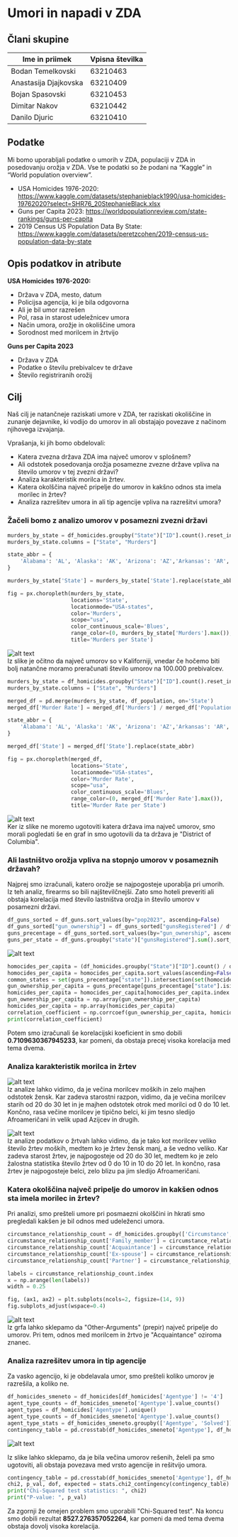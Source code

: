 # Umori in napadi v ZDA
## Člani skupine

| Ime in priimek | Vpisna številka |
| -------------- | --------------- |
| Bodan Temelkovski | 63210463 |
| Anastasija Djajkovska | 63210409 |
| Bojan Spasovski | 63210453 |
| Dimitar Nakov  | 63210442 |
| Danilo Djuric | 63210410 |

## Podatke
Mi bomo uporabljali podatke o umorih v ZDA, populaciji v ZDA in posedovanju orožja v ZDA. Vse te podatki so že podani na “Kaggle” in “World population overview”.
- USA Homicides 1976-2020: https://www.kaggle.com/datasets/stephanieblack1990/usa-homicides-19762020?select=SHR76_20StephanieBlack.xlsx
- Guns per Capita 2023: https://worldpopulationreview.com/state-rankings/guns-per-capita
- 2019 Census US Population Data By State: https://www.kaggle.com/datasets/peretzcohen/2019-census-us-population-data-by-state

## Opis podatkov in atribute

**USA Homicides 1976-2020:**
- Država v ZDA, mesto, datum
- Policijsa agencija, ki je bila odgovorna
- Ali je bil umor razrešen
- Pol, rasa in starost udeležnicev umora
- Način umora, orožje in okoliščine umora
- Sorodnost med morilcem in žrtvijo

**Guns per Capita 2023**
- Država v ZDA
- Podatke o številu prebivalcev te države
- Število registriranih orožij

## Cilj
Naš cilj je natančneje raziskati umore v ZDA, ter raziskati okoliščine in zunanje dejavnike, ki vodijo do umorov in ali obstajajo povezave z načinom njihovega izvajanja.

Vprašanja, ki jih bomo obdelovali:
- Katera zvezna država ZDA ima največ umorov v splošnem?
- Ali odstotek posedovanja orožja posamezne zvezne države vpliva na število umorov v tej zvezni državi?
- Analiza karakteristik morilca in žrtev.
- Katera okolščina največ pripelje do umorov in kakšno odnos sta imela morilec in žrtev?
- Analiza razrešitev umora in ali tip agencije vpliva na razrešitvi umora?

### Žačeli bomo z analizo umorov v posamezni zvezni državi
```python
murders_by_state = df_homicides.groupby("State")["ID"].count().reset_index()
murders_by_state.columns = ["State", "Murders"]

state_abbr = {
    'Alabama': 'AL', 'Alaska': 'AK', 'Arizona': 'AZ','Arkansas': 'AR','California': 'CA','Colorado': 'CO','Connecticut': 'CT','Delaware': 'DE','Florida': 'FL','Georgia': 'GA','Hawaii': 'HI','Idaho': 'ID', 'Illinois': 'IL','Indiana': 'IN','Iowa': 'IA','Kansas': 'KS','Kentucky': 'KY','Louisiana': 'LA','Maine': 'ME','Maryland': 'MD','Massachusetts': 'MA','Michigan': 'MI','Minnesota': 'MN','Mississippi': 'MS','Missouri': 'MO','Montana': 'MT','Nebraska': 'NE','Nevada': 'NV','New Hampshire': 'NH','New Jersey': 'NJ','New Mexico': 'NM','New York': 'NY','North Carolina': 'NC','North Dakota': 'ND','Ohio': 'OH','Oklahoma': 'OK','Oregon': 'OR','Pennsylvania': 'PA','Rhodes Island': 'RI','South Carolina': 'SC','South Dakota': 'SD','Tennessee': 'TN','Texas': 'TX','Utah': 'UT','Vermont': 'VT','Virginia': 'VA','Washington': 'WA','West Virginia': 'WV','Wisconsin': 'WI', 'Wyoming': 'WY', 'District of Columbia': 'DC'
}

murders_by_state['State'] = murders_by_state['State'].replace(state_abbr)

fig = px.choropleth(murders_by_state, 
                    locations='State', 
                    locationmode="USA-states", 
                    color='Murders',
                    scope="usa",
                    color_continuous_scale='Blues',
                    range_color=(0, murders_by_state['Murders'].max()),
                    title='Murders per State')
```
![alt text](./map_bez_na_glava_zitel.png)
<br />
Iz slike je očitno da največ umorov so v Kaliforniji, vnedar če hočemo biti bolj natančne moramo preračunati število umorov na 100.000 prebivalcev.
```python
murders_by_state = df_homicides.groupby("State")["ID"].count().reset_index()
murders_by_state.columns = ["State", "Murders"]

merged_df = pd.merge(murders_by_state, df_population, on='State')
merged_df['Murder Rate'] = merged_df['Murders'] / merged_df['Population'] * 100000

state_abbr = {
    'Alabama': 'AL', 'Alaska': 'AK', 'Arizona': 'AZ','Arkansas': 'AR','California': 'CA','Colorado': 'CO','Connecticut': 'CT','Delaware': 'DE','Florida': 'FL','Georgia': 'GA','Hawaii': 'HI','Idaho': 'ID', 'Illinois': 'IL','Indiana': 'IN','Iowa': 'IA','Kansas': 'KS','Kentucky': 'KY','Louisiana': 'LA','Maine': 'ME','Maryland': 'MD','Massachusetts': 'MA','Michigan': 'MI','Minnesota': 'MN','Mississippi': 'MS','Missouri': 'MO','Montana': 'MT','Nebraska': 'NE','Nevada': 'NV','New Hampshire': 'NH','New Jersey': 'NJ','New Mexico': 'NM','New York': 'NY','North Carolina': 'NC','North Dakota': 'ND','Ohio': 'OH','Oklahoma': 'OK','Oregon': 'OR','Pennsylvania': 'PA','Rhodes Island': 'RI','South Carolina': 'SC','South Dakota': 'SD','Tennessee': 'TN','Texas': 'TX','Utah': 'UT','Vermont': 'VT','Virginia': 'VA','Washington': 'WA','West Virginia': 'WV','Wisconsin': 'WI', 'Wyoming': 'WY', 'District of Columbia': 'DC'
}

merged_df['State'] = merged_df['State'].replace(state_abbr)

fig = px.choropleth(merged_df, 
                    locations='State', 
                    locationmode="USA-states", 
                    color='Murder Rate',
                    scope="usa",
                    color_continuous_scale='Blues',
                    range_color=(0, merged_df['Murder Rate'].max()),
                    title='Murder Rate per State')
```
![alt text](./map_na_glava_zitel.png)
<br />
Ker iz slike ne moremo ugotoviti katera država ima največ umorov, smo morali pogledati še en graf in smo ugotovili da ta država je "District of Columbia".

### Ali lastništvo orožja vpliva na stopnjo umorov v posameznih državah?
Najprej smo izračunali, katero orožje se najpogosteje uporablja pri umorih. Iz teh analiz, firearms so bili najštevilčnejši. Zato smo hoteli preveriti ali obstaja korelacija med število lastništva orožja in število umorov v posamezni državi. 
```python
df_guns_sorted = df_guns.sort_values(by="pop2023", ascending=False)
df_guns_sorted["gun_ownership"] = df_guns_sorted["gunsRegistered"] / df_guns_sorted["pop2023"] * 100
guns_precentage = df_guns_sorted.sort_values(by="gun_ownership", ascending=False).head(50)
guns_per_state = df_guns.groupby("state")["gunsRegistered"].sum().sort_values(ascending=False)
```
![alt text](./stevilo_posedovanosti.png)
<br />
```python
homocides_per_capita = (df_homicides.groupby("State")["ID"].count() / df_guns.set_index("state")["pop2023"]) * 100000
homocides_per_capita = homocides_per_capita.sort_values(ascending=False).head(50)
common_states = set(guns_precentage["state"]).intersection(set(homocides_per_capita.index))
gun_ownership_per_capita = guns_precentage[guns_precentage["state"].isin(common_states)]['gun_ownership']
homicides_per_capita = homocides_per_capita[homocides_per_capita.index.isin(common_states)]
gun_ownership_per_capita = np.array(gun_ownership_per_capita)
homicides_per_capita = np.array(homicides_per_capita)
correlation_coefficient = np.corrcoef(gun_ownership_per_capita, homicides_per_capita)[0, 1]
print(correlation_coefficient)
``` 
Potem smo izračunali še korelacijski koeficient in smo dobili **0.7109630367945233**, kar pomeni, da obstaja precej visoka korelacija med tema dvema.

### Analiza karakteristik morilca in žrtev
![alt text](./karakteristike_morilca.png)
<br />
Iz analize lahko vidimo, da je večina morilcev moških in zelo majhen odstotek žensk. Kar zadeva starostni razpon, vidimo, da je večina morilcev starih od 20 do 30 let in je majhen odstotek otrok med morilci od 0 do 10 let. Končno, rasa večine morilcev je tipično belci, ki jim tesno sledijo Afroameričani in velik upad Azijcev in drugih.

![alt text](./karakteristike_zrtev.png)
<br />
Iz analize podatkov o žrtvah lahko vidimo, da je tako kot morilcev veliko število žrtev moških, medtem ko je žrtev žensk manj, a še vedno veliko. Kar zadeva starost žrtev, je najpogosteje od 20 do 30 let, medtem ko je zelo žalostna statistika število žrtev od 0 do 10 in 10 do 20 let. In končno, rasa žrtev je najpogosteje belci, zelo blizu pa jim sledijo Afroameričani.

### Katera okolščina največ pripelje do umorov in kakšen odnos sta imela morilec in žrtev?

Pri analizi, smo prešteli umore pri posmaezni okolščini in hkrati smo pregledali kakšen je bil odnos med 
udeleženci umora.
```python
circumstance_relationship_count = df_homicides.groupby(['Circumstance', 'Relationship'])['Relationship'].count().unstack()
circumstance_relationship_count['Family_member'] = circumstance_relationship_count[['Brother', 'Sister','Common-law husband','Common-law wife', 'Daughter', 'Other family','Son', 'Stepdaughter','Stepfather','Stepmother','Stepson','Wife']].sum(axis=1)
circumstance_relationship_count['Acquaintance'] = circumstance_relationship_count[['Acquaintance', 'Employee', 'Employer']].sum(axis=1)
circumstance_relationship_count['Ex-spouse'] = circumstance_relationship_count[['Ex-wife', 'Ex-husband']].sum(axis=1)
circumstance_relationship_count['Partner'] = circumstance_relationship_count[['Boyfriend', 'Girlfriend', 'Homosexual relationship']].sum(axis=1)

labels = circumstance_relationship_count.index
x = np.arange(len(labels))
width = 0.25

fig, (ax1, ax2) = plt.subplots(ncols=2, figsize=(14, 9))
fig.subplots_adjust(wspace=0.4)
```

![alt text](./relationship+circumstance.png)
<br />
Iz grfa lahko sklepamo da "Other-Arguments" (prepir) največ pripelje do umorov. Pri tem, odnos med morilcem in žrtvo je "Acquaintance" oziroma znanec.

### Analiza razrešitev umora in tip agencije
Za vasko agencijo, ki je obdelavala umor, smo prešteli koliko umorov je razrešila, a koliko ne.
```python
df_homicides_smeneto = df_homicides[df_homicides['Agentype'] != '4']
agent_type_counts = df_homicides_smeneto['Agentype'].value_counts()
agent_types = df_homicides['Agentype'].unique()
agent_type_counts = df_homicides_smeneto['Agentype'].value_counts()
agent_type_stats = df_homicides_smeneto.groupby(['Agentype', 'Solved']).size().unstack().reset_index()
contingency_table = pd.crosstab(df_homicides_smeneto['Agentype'], df_homicides_smeneto['Solved'])
```

![alt text](./agency.png)
<br />

Iz slike lahko sklepamo, da je bila večina umorov rešenih, želeli pa smo ugotoviti, ali obstaja povezava med vrsto agencije in rešitvijo umora.
```python
contingency_table = pd.crosstab(df_homicides_smeneto['Agentype'], df_homicides_smeneto['Solved'])
chi2, p_val, dof, expected = stats.chi2_contingency(contingency_table)
print("Chi-Squared test statistics: ", chi2)
print("P-value: ", p_val)
```
Za zgornji že omejen problem smo uporabili "Chi-Squared test". Na koncu smo dobili rezultat **8527.276357052264**, kar pomeni da med tema dvema obstaja dovolj visoka korelacija.







